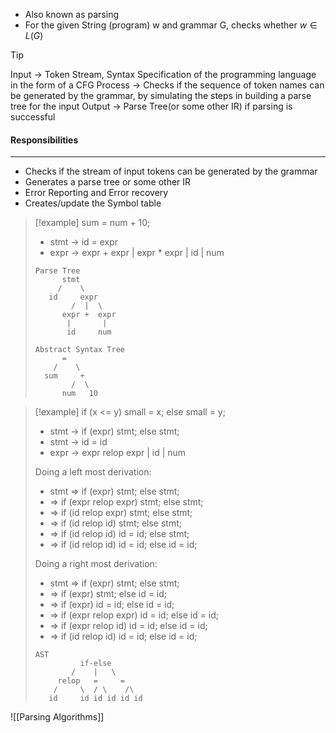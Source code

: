 - Also known as parsing
- For the given String (program) w and grammar G, checks whether $w \in L(G)$

>[!tip]
>Input -> Token Stream, Syntax Specification of the programming language in the form of a CFG
>Process -> Checks if the sequence of token names can be generated by the grammar, by simulating the steps in building a parse tree for the input
>Output -> Parse Tree(or some other IR) if parsing is successful

#### Responsibilities
---
- Checks if the stream of input tokens can be generated by the grammar
- Generates a parse tree or some other IR
- Error Reporting and Error recovery
- Creates/update the Symbol table

>[!example]
>sum = num + 10;
>- stmt -> id = expr
>- expr -> expr + expr | expr \* expr | id | num
>
>```
>Parse Tree
>		stmt
>	   /    \
>	 id     expr
>	      /  |  \
>	    expr +  expr
>	     |       |
>	     id     num
>```
>
>```
>Abstract Syntax Tree
>		=
>	  /    \
>	sum     +
>		  /  \
>		num   10
>```

>[!example]
>if (x <= y) small = x; else small = y;
>- stmt -> if (expr) stmt; else stmt;
>- stmt -> id = id
>- expr -> expr relop expr | id | num
>  
>  Doing a left most derivation:
>- stmt => if (expr) stmt; else stmt;
>- => if (expr relop expr) stmt; else stmt;
>- => if (id relop expr) stmt; else stmt;
>- => if (id relop id) stmt; else stmt;
>- => if (id relop id) id = id; else stmt;
>- => if (id relop id) id = id; else id = id;
>  
> Doing a right most derivation:
>- stmt => if (expr) stmt; else stmt;
>- => if (expr) stmt; else id = id;
>- => if (expr) id = id; else id = id;
>- => if (expr relop expr) id = id; else id = id;
>- => if (expr relop id) id = id; else id = id;
>- => if (id relop id) id = id; else id = id;
>
>```
>AST
>			if-else
>		  /    |   \
>	   relop   =     =
>	  /     \  / \    /\
>	 id     id id id id id
>```

![[Parsing Algorithms]]